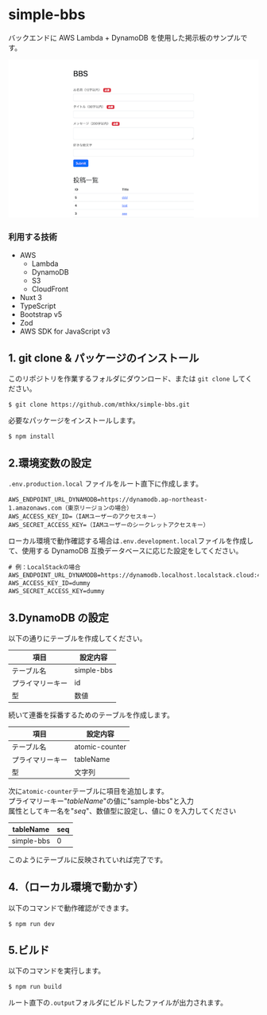 # simple-bbs

バックエンドに AWS Lambda + DynamoDB を使用した掲示板のサンプルです。

![sample](./sample.png)

### 利用する技術

- AWS
  - Lambda
  - DynamoDB
  - S3
  - CloudFront
- Nuxt 3
- TypeScript
- Bootstrap v5
- Zod
- AWS SDK for JavaScript v3

## 1. git clone & パッケージのインストール

このリポジトリを作業するフォルダにダウンロード、または `git clone` してください。

```
$ git clone https://github.com/mthkx/simple-bbs.git
```

必要なパッケージをインストールします。

```
$ npm install
```

## 2.環境変数の設定

`.env.production.local` ファイルをルート直下に作成します。

```
AWS_ENDPOINT_URL_DYNAMODB=https://dynamodb.ap-northeast-1.amazonaws.com（東京リージョンの場合）
AWS_ACCESS_KEY_ID=（IAMユーザーのアクセスキー）
AWS_SECRET_ACCESS_KEY=（IAMユーザーのシークレットアクセスキー）
```

ローカル環境で動作確認する場合は`.env.development.local`ファイルを作成して、使用する DynamoDB 互換データベースに応じた設定をしてください。

```
# 例：LocalStackの場合
AWS_ENDPOINT_URL_DYNAMODB=https://dynamodb.localhost.localstack.cloud:4566
AWS_ACCESS_KEY_ID=dummy
AWS_SECRET_ACCESS_KEY=dummy
```

## 3.DynamoDB の設定

以下の通りにテーブルを作成してください。

| 項目             | 設定内容   |
| ---------------- | ---------- |
| テーブル名       | simple-bbs |
| プライマリーキー | id         |
| 型               | 数値       |

続いて連番を採番するためのテーブルを作成します。

| 項目             | 設定内容       |
| ---------------- | -------------- |
| テーブル名       | atomic-counter |
| プライマリーキー | tableName      |
| 型               | 文字列         |

次に`atomic-counter`テーブルに項目を追加します。  
プライマリーキー"_tableName_"の値に"sample-bbs"と入力  
属性としてキー名を"_seq_"、数値型に設定し、値に 0 を入力してください

| tableName  | seq |
| ---------- | --- |
| simple-bbs | 0   |

このようにテーブルに反映されていれば完了です。

## 4.（ローカル環境で動かす）

以下のコマンドで動作確認ができます。

```
$ npm run dev
```

## 5.ビルド

以下のコマンドを実行します。

```
$ npm run build
```

ルート直下の`.output`フォルダにビルドしたファイルが出力されます。
